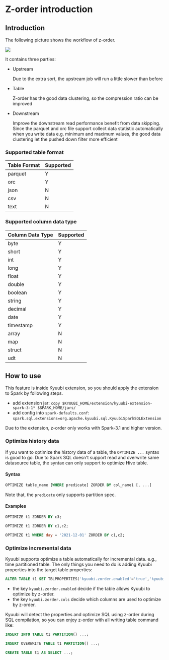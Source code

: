 <!--
 - Licensed to the Apache Software Foundation (ASF) under one or more
 - contributor license agreements.  See the NOTICE file distributed with
 - this work for additional information regarding copyright ownership.
 - The ASF licenses this file to You under the Apache License, Version 2.0
 - (the "License"); you may not use this file except in compliance with
 - the License.  You may obtain a copy of the License at
 -
 -   http://www.apache.org/licenses/LICENSE-2.0
 -
 - Unless required by applicable law or agreed to in writing, software
 - distributed under the License is distributed on an "AS IS" BASIS,
 - WITHOUT WARRANTIES OR CONDITIONS OF ANY KIND, either express or implied.
 - See the License for the specific language governing permissions and
 - limitations under the License.
 -->

# Z-order introduction

## Introduction

The following picture shows the workflow of z-order.

![](../imgs/extension/zorder-workflow.png)

It contains three parties:
- Upstream

  Due to the extra sort, the upstream job will run a little slower than before

- Table

  Z-order has the good data clustering, so the compression ratio can be improved

- Downstream

  Improve the downstream read performance benefit from data skipping. Since the parquet and orc file support collect data statistic automatically when you write data e.g. minimum and maximum values, the good data clustering let the pushed down filter more efficient

### Supported table format

| Table Format | Supported |
|--------------|-----------|
| parquet      |     Y     |
| orc          |     Y     |
| json         |     N     |
| csv          |     N     |
| text         |     N     |

### Supported column data type

| Column Data Type | Supported |
|------------------|-----------|
| byte             |     Y     |
| short            |     Y     |
| int              |     Y     |
| long             |     Y     |
| float            |     Y     |
| double           |     Y     |
| boolean          |     Y     |
| string           |     Y     |
| decimal          |     Y     |
| date             |     Y     |
| timestamp        |     Y     |
| array            |     N     |
| map              |     N     |
| struct           |     N     |
| udt              |     N     |

## How to use

This feature is inside Kyuubi extension, so you should apply the extension to Spark by following steps.

- add extension jar: `copy $KYUUBI_HOME/extension/kyuubi-extension-spark-3-1* $SPARK_HOME/jars/`
- add config into `spark-defaults.conf`: `spark.sql.extensions=org.apache.kyuubi.sql.KyuubiSparkSQLExtension`

Due to the extension, z-order only works with Spark-3.1 and higher version.

### Optimize history data

If you want to optimize the history data of a table, the `OPTIMIZE ...` syntax is good to go. Due to Spark SQL doesn't support read and overwrite same datasource table, the syntax can only support to optimize Hive table.

#### Syntax
```sql
OPTIMIZE table_name [WHERE predicate] ZORDER BY col_name1 [, ...]
```

Note that, the `predicate` only supports partition spec.

#### Examples
```sql
OPTIMIZE t1 ZORDER BY c3;

OPTIMIZE t1 ZORDER BY c1,c2;

OPTIMIZE t1 WHERE day = '2021-12-01' ZORDER BY c1,c2;
```

### Optimize incremental data

Kyuubi supports optimize a table automatically for incremental data. e.g., time partitioned table. The only things you need to do is adding Kyuubi properties into the target table properties:
```sql
ALTER TABLE t1 SET TBLPROPERTIES('kyuubi.zorder.enabled'='true','kyuubi.zorder.cols'='c1,c2');
```
- the key `kyuubi.zorder.enabled` decide if the table allows Kyuubi to optimize by z-order.
- the key `kyuubi.zorder.cols` decide which columns are used to optimize by z-order.

Kyuubi will detect the properties and optimize SQL using z-order during SQL compilation, so you can enjoy z-order with all writing table command like:

```sql
INSERT INTO TABLE t1 PARTITION() ...;

INSERT OVERWRITE TABLE t1 PARTITION() ...;

CREATE TABLE t1 AS SELECT ...;
```
